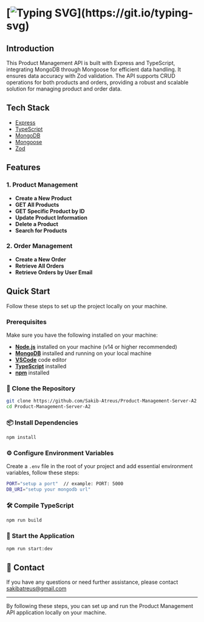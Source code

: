 # [![Typing SVG](https://readme-typing-svg.herokuapp.com?font=Fira+Code&weight=500&size=33&pause=1000&color=F07025&width=435&lines=Product+Management+API+Application;)](https://git.io/typing-svg)

## Introduction

This Product Management API is built with Express and TypeScript, integrating MongoDB through Mongoose for efficient data handling. It ensures data accuracy with Zod validation. The API supports CRUD operations for both products and orders, providing a robust and scalable solution for managing product and order data.

## Tech Stack

- [Express](https://expressjs.com/)
- [TypeScript](https://www.typescriptlang.org/)
- [MongoDB](https://www.mongodb.com/)
- [Mongoose](https://mongoosejs.com/)
- [Zod](https://zod.dev/)

## Features

### 1. Product Management

- **Create a New Product** 
- **GET All Products** 
- **GET Specific Product by ID** 
- **Update Product Information** 
- **Delete a Product** 
- **Search for Products**

### 2. Order Management

- **Create a New Order** 
- **Retrieve All Orders** 
- **Retrieve Orders by User Email**

## Quick Start

Follow these steps to set up the project locally on your machine.

### Prerequisites

Make sure you have the following installed on your machine:

- [**Node.js**](https://nodejs.org/en) installed on your machine (v14 or higher recommended)
- [**MongoDB**](https://www.mongodb.com/) installed and running on your local machine
- [**VSCode**](https://code.visualstudio.com/) code editor
- [**TypeScript**](https://www.typescriptlang.org/) installed
- [**npm**](https://www.npmjs.com/) installed

### 📂 Clone the Repository

```bash
git clone https://github.com/Sakib-Atreus/Product-Management-Server-A2
cd Product-Management-Server-A2
```

### 📦 Install Dependencies

```bash
npm install
```

### ⚙️ Configure Environment Variables

Create a `.env` file in the root of your project and add essential environment variables, follow these steps:

```bash
PORT="setup a port"  // example: PORT: 5000
DB_URI="setup your mongodb url"
```

### 🛠️ Compile TypeScript

```bash
npm run build
```

### 🚀 Start the Application

```bash
npm run start:dev
```


## 📧 Contact

If you have any questions or need further assistance, please contact sakibatreus@gmail.com

---

By following these steps, you can set up and run the Product Management API application locally on your machine.